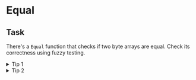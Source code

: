 # Equal

## Task
There's a `Equal` function that checks if two byte arrays are equal. Check its correctness using fuzzy testing.

<details><summary>Tip 1</summary>

```go
func FuzzEqual(f *testing.F) {
}

```

</details>

<details><summary>Tip 2</summary>
You can shorten the fuzzy test execution time using `-fuzztime=5s` attribute.
</details>

